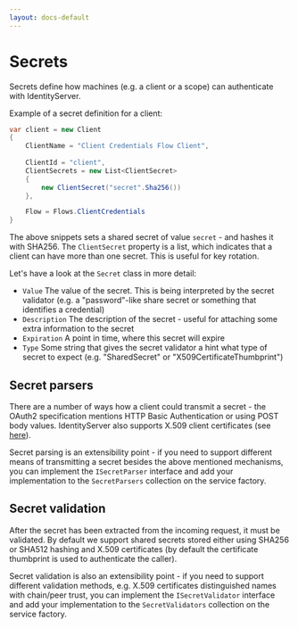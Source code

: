 ```yaml
---
layout: docs-default
---
```


# Secrets

Secrets define how machines (e.g. a client or a scope) can authenticate with IdentityServer.

Example of a secret definition for a client:

```csharp
var client = new Client
{
    ClientName = "Client Credentials Flow Client",
    
    ClientId = "client",
    ClientSecrets = new List<ClientSecret>
    { 
        new ClientSecret("secret".Sha256())
    },

    Flow = Flows.ClientCredentials   
}
```

The above snippets sets a shared secret of value `secret` - and hashes it with SHA256.
The `ClientSecret` property is a list, which indicates that a client can have more than one secret.
This is useful for key rotation.

Let's have a look at the `Secret` class in more detail:

* `Value` The value of the secret. This is being interpreted by the secret validator (e.g. a "password"-like share secret
    or something that identifies a credential)
* `Description` The description of the secret - useful for attaching some extra information to the secret
* `Expiration` A point in time, where this secret will expire
* `Type` Some string that gives the secret validator a hint what type of secret to expect (e.g. "SharedSecret" or "X509CertificateThumbprint")

## Secret parsers
There are a number of ways how a client could transmit a secret - the OAuth2 specification mentions HTTP Basic Authentication
or using POST body values. IdentityServer also supports X.509 client certificates (see [here](../advanced/clientCerts.html)).

Secret parsing is an extensibility point - if you need to support different means of transmitting a secret 
besides the above mentioned mechanisms, you can implement the `ISecretParser` interface and add your
implementation to the `SecretParsers` collection on the service factory.

## Secret validation
After the secret has been extracted from the incoming request, it must be validated.
By default we support shared secrets stored either using SHA256 or SHA512 hashing and X.509 certificates (by default
the certificate thumbprint is used to authenticate the caller).

Secret validation is also an extensibility point - if you need to support different validation methods, e.g. X.509 certificates
distinguished names with chain/peer trust, you can implement the `ISecretValidator` interface and add your
implementation to the `SecretValidators` collection on the service factory.